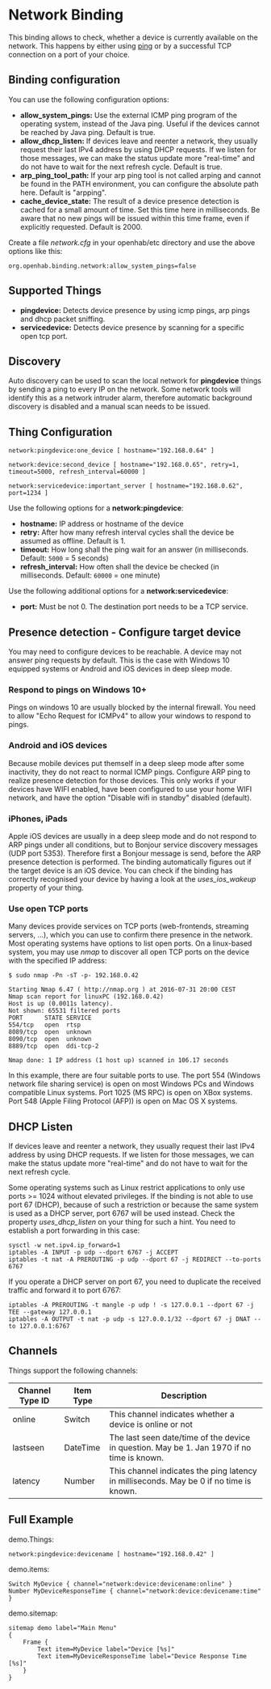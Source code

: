 # Network Binding

This binding allows to check, whether a device is currently available on the network.
This happens by either using [ping](https://en.wikipedia.org/wiki/Ping_%28networking_utility%29) or by a successful TCP connection on a port of your choice.

## Binding configuration

You can use the following configuration options:

- **allow\_system\_pings:** Use the external ICMP ping program of the operating system, instead of the Java ping. Useful if the devices cannot be reached by Java ping. Default is true.
- **allow\_dhcp\_listen:**  If devices leave and reenter a network, they usually request their last IPv4 address by using DHCP requests. If we listen for those messages, we can make the status update more "real-time" and do not have to wait for the next refresh cycle. Default is true.
- **arp\_ping\_tool\_path:** If your arp ping tool is not called arping and cannot be found in the PATH environment, you can configure the absolute path here. Default is "arpping".
- **cache\_device\_state:** The result of a device presence detection is cached for a small amount of time. Set this time here in milliseconds. Be aware that no new pings will be issued within this time frame, even if explicitly requested. Default is 2000.

Create a file *network.cfg* in your openhab/etc directory and use the above options like this:

```
org.openhab.binding.network:allow_system_pings=false
```

## Supported Things

- **pingdevice:** Detects device presence by using icmp pings, arp pings and dhcp packet sniffing.
- **servicedevice:** Detects device presence by scanning for a specific open tcp port. 

## Discovery

Auto discovery can be used to scan the local network for **pingdevice** things by sending a ping to every IP on the network. Some network tools will identify this as a network intruder alarm, therefore automatic background discovery is disabled and a manual scan needs to be issued.

## Thing Configuration

```
network:pingdevice:one_device [ hostname="192.168.0.64" ]

network:device:second_device [ hostname="192.168.0.65", retry=1, timeout=5000, refresh_interval=60000 ]

network:servicedevice:important_server [ hostname="192.168.0.62", port=1234 ]
```

Use the following options for a **network:pingdevice**:

- **hostname:** IP address or hostname of the device
- **retry:** After how many refresh interval cycles shall the device be assumed as offline. Default is 1.
- **timeout:** How long shall the ping wait for an answer (in milliseconds. Default: `5000` = 5 seconds)
- **refresh_interval:** How often shall the device be checked (in milliseconds. Default: `60000` = one minute)

Use the following additional options for a **network:servicedevice**:

- **port:** Must be not 0. The destination port needs to be a TCP service.

## Presence detection - Configure target device

You may need to configure devices to be reachable. A device may not answer ping requests by default. This is the case with Windows 10 equipped systems or Android and iOS devices in deep sleep mode.

### Respond to pings on Windows 10+

Pings on windows 10 are usually blocked by the internal firewall. You need to allow "Echo Request for ICMPv4" to allow your windows to respond to pings.

### Android and iOS devices

Because mobile devices put themself in a deep sleep mode after some inactivity, they do not react to normal ICMP pings. Configure ARP ping to realize presence detection for those devices. This only works if your devices have WIFI enabled, have been configured to use your home WIFI network, and have the option "Disable wifi in standby" disabled (default).

### iPhones, iPads

Apple iOS devices are usually in a deep sleep mode and do not respond to ARP pings under all conditions, but to Bonjour service discovery messages (UDP port 5353). Therefore first a Bonjour message is send, before the ARP presence detection is performed. The binding automatically figures out if the target device is an iOS device. You can check if the binding has correctly recognised your device by having a look at the *uses_ios_wakeup* property of your thing. 

### Use open TCP ports

Many devices provide services on TCP ports (web-frontends, streaming servers, ...), which you can use to confirm there presence in the network. Most operating systems have options to list open ports.
On a linux-based system, you may use *nmap* to discover all open TCP ports on the device with the specified IP address:

```
$ sudo nmap -Pn -sT -p- 192.168.0.42

Starting Nmap 6.47 ( http://nmap.org ) at 2016-07-31 20:00 CEST
Nmap scan report for linuxPC (192.168.0.42)
Host is up (0.0011s latency).
Not shown: 65531 filtered ports
PORT      STATE SERVICE
554/tcp   open  rtsp
8089/tcp  open  unknown
8090/tcp  open  unknown
8889/tcp  open  ddi-tcp-2

Nmap done: 1 IP address (1 host up) scanned in 106.17 seconds
```

In this example, there are four suitable ports to use.
The port 554 (Windows network file sharing service) is open on most Windows PCs and Windows compatible Linux systems.
Port 1025 (MS RPC) is open on XBox systems. Port 548 (Apple Filing Protocol (AFP)) is open on Mac OS X systems. 

## DHCP Listen

If devices leave and reenter a network, they usually request their last IPv4 address by using DHCP requests. If we listen for those messages, we can make the status update more "real-time" and do not have to wait for the next refresh cycle.

Some operating systems such as Linux restrict applications to only use ports >= 1024 without elevated privileges.
If the binding is not able to use port 67 (DHCP), because of such a restriction or because the same system is used
as a DHCP server, port 6767 will be used instead. Check the property *uses_dhcp_listen* on your thing for such a hint. You need to establish a port forwarding in this case:

```shell
sysctl -w net.ipv4.ip_forward=1
iptables -A INPUT -p udp --dport 6767 -j ACCEPT
iptables -t nat -A PREROUTING -p udp --dport 67 -j REDIRECT --to-ports 6767
```

If you operate a DHCP server on port 67, you need to duplicate the received traffic and
forward it to port 6767:

```shell
iptables -A PREROUTING -t mangle -p udp ! -s 127.0.0.1 --dport 67 -j TEE --gateway 127.0.0.1
iptables -A OUTPUT -t nat -p udp -s 127.0.0.1/32 --dport 67 -j DNAT --to 127.0.0.1:6767
```

## Channels

Things support the following channels:

| Channel Type ID | Item Type | Description                                                                                |
|-----------------|-----------|--------------------------------------------------------------------------------------------|
| online          | Switch    | This channel indicates whether a device is online or not                                   |
| lastseen        | DateTime  | The last seen date/time of the device in question. May be 1. Jan 1970 if no time is known. |
| latency         | Number    | This channel indicates the ping latency in milliseconds. May be 0 if no time is known.     |

## Full Example

demo.Things:

```xtend
network:pingdevice:devicename [ hostname="192.168.0.42" ]
```

demo.items:

```xtend
Switch MyDevice { channel="network:device:devicename:online" }
Number MyDeviceResponseTime { channel="network:device:devicename:time" }
```

demo.sitemap:

```xtend
sitemap demo label="Main Menu"
{
	Frame {
		Text item=MyDevice label="Device [%s]"
		Text item=MyDeviceResponseTime label="Device Response Time [%s]"
	}
}
```
